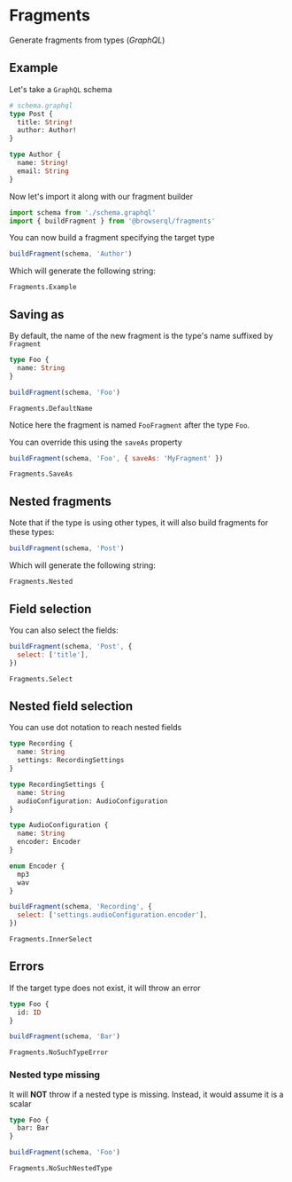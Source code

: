 # Fragments

Generate fragments from types (_GraphQL_)

## Example

Let's take a `GraphQL` schema

```graphql
# schema.graphql
type Post {
  title: String!
  author: Author!
}

type Author {
  name: String!
  email: String
}
```

Now let's import it along with our fragment builder

```javascript
import schema from './schema.graphql'
import { buildFragment } from '@browserql/fragments'
```

You can now build a fragment specifying the target type

```javascript
buildFragment(schema, 'Author')
```

Which will generate the following string:

```snapshot
Fragments.Example
```

## Saving as

By default, the name of the new fragment is the type's name suffixed by `Fragment`

```graphql
type Foo {
  name: String
}
```

```javascript
buildFragment(schema, 'Foo')
```

```snapshot
Fragments.DefaultName
```

Notice here the fragment is named `FooFragment` after the type `Foo`.

You can override this using the `saveAs` property

```javascript
buildFragment(schema, 'Foo', { saveAs: 'MyFragment' })
```

```snapshot
Fragments.SaveAs
```

## Nested fragments

Note that if the type is using other types, it will also build fragments for these types:

```javascript
buildFragment(schema, 'Post')
```

Which will generate the following string:

```snapshot
Fragments.Nested
```

## Field selection

You can also select the fields:

```javascript
buildFragment(schema, 'Post', {
  select: ['title'],
})
```

```snapshot
Fragments.Select
```

## Nested field selection

You can use dot notation to reach nested fields

```graphql
type Recording {
  name: String
  settings: RecordingSettings
}

type RecordingSettings {
  name: String
  audioConfiguration: AudioConfiguration
}

type AudioConfiguration {
  name: String
  encoder: Encoder
}

enum Encoder {
  mp3
  wav
}
```

```javascript
buildFragment(schema, 'Recording', {
  select: ['settings.audioConfiguration.encoder'],
})
```

```snapshot
Fragments.InnerSelect
```

## Errors

If the target type does not exist, it will throw an error

```graphql
type Foo {
  id: ID
}
```

```javascript
buildFragment(schema, 'Bar')
```

```snapshot
Fragments.NoSuchTypeError
```

### Nested type missing

It will **NOT** throw if a nested type is missing. Instead, it would assume it is a scalar

```graphql
type Foo {
  bar: Bar
}
```

```javascript
buildFragment(schema, 'Foo')
```

```snapshot
Fragments.NoSuchNestedType
```
